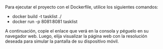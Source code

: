 Para ejecutar el proyecto con el Dockerfile, utilice los siguientes comandos:

- docker build -t tasklist ./
- docker run -p 8081:8081 tasklist

A continuación, copie el enlace que verá en la consola y péguelo en su navegador web.
Luego, elija visualizar la página web con la resolución deseada para simular la pantalla de su dispositivo móvil.

